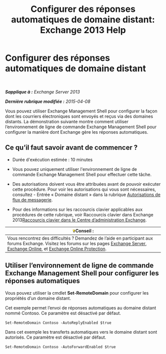 ﻿---
title: 'Configurer des réponses automatiques de domaine distant: Exchange 2013 Help'
TOCTitle: Configurer des réponses automatiques de domaine distant
ms:assetid: 3d88a1fb-4b62-419a-a50d-ffd868e229d0
ms:mtpsurl: https://technet.microsoft.com/fr-fr/library/JJ657720(v=EXCHG.150)
ms:contentKeyID: 50477944
ms.date: 04/24/2018
mtps_version: v=EXCHG.150
ms.translationtype: HT
---

# Configurer des réponses automatiques de domaine distant

 

_**Sapplique à :** Exchange Server 2013_

_**Dernière rubrique modifiée :** 2015-04-08_

Vous pouvez utiliser Exchange Management Shell pour configurer la façon dont les courriers électroniques sont envoyés et reçus via des domaines distants. La démonstration suivante montre comment utiliser l’environnement de ligne de commande Exchange Management Shell pour configurer la manière dont Exchange gère les réponses automatiques.

## Ce qu’il faut savoir avant de commencer ?

  - Durée d'exécution estimée : 10 minutes

  - Vous pouvez uniquement utiliser l'environnement de ligne de commande Exchange Management Shell pour effectuer cette tâche.

  - Des autorisations doivent vous être attribuées avant de pouvoir exécuter cette procédure. Pour voir les autorisations qui vous sont nécessaires, consultez - Entrée « Domaine distant » dans la rubrique [Autorisations de flux de messagerie](mail-flow-permissions-exchange-2013-help.md).

  - Pour des informations sur les raccourcis clavier applicables aux procédures de cette rubrique, voir Raccourcis clavier dans Exchange 2013[Raccourcis clavier dans le Centre d’administration Exchange](keyboard-shortcuts-in-the-exchange-admin-center-exchange-online-protection-help.md).

<table>
<thead>
<tr class="header">
<th><img src="images/Bb125224.tip(EXCHG.150).gif" title="Conseil" alt="Conseil" />Conseil :</th>
</tr>
</thead>
<tbody>
<tr class="odd">
<td>Vous rencontrez des difficultés ? Demandez de l’aide en participant aux forums Exchange. Visitez les forums sur les pages <a href="https://go.microsoft.com/fwlink/p/?linkid=60612">Exchange Server</a>, <a href="https://go.microsoft.com/fwlink/p/?linkid=267542">Exchange Online</a>, et <a href="https://go.microsoft.com/fwlink/p/?linkid=285351">Exchange Online Protection</a>.</td>
</tr>
</tbody>
</table>


## Utiliser l’environnement de ligne de commande Exchange Management Shell pour configurer les réponses automatiques

Vous pouvez utiliser la cmdlet **Set-RemoteDomain** pour configurer les propriétés d’un domaine distant.

Cet exemple permet l’envoi de réponses automatiques au domaine distant nommé Contoso. Ce paramètre est désactivé par défaut.

    Set-RemoteDomain Contoso -AutoReplyEnabled $true

Dans cet exemple les transferts automatiques vers le domaine distant sont autorisés. Ce paramètre est désactivé par défaut.

    Set-RemoteDomain Contoso -AutoForwardEnabled $true

